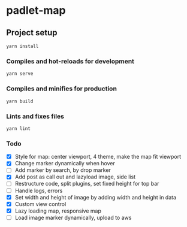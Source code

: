 # padlet-map

## Project setup

```
yarn install
```

### Compiles and hot-reloads for development

```
yarn serve
```

### Compiles and minifies for production

```
yarn build
```

### Lints and fixes files

```
yarn lint
```

### Todo

- [x] Style for map: center viewport, 4 theme, make the map fit viewport
- [x] Change marker dynamically when hover
- [ ] Add marker by search, by drop marker
- [x] Add post as call out and lazyload image, side list
- [ ] Restructure code, split plugins, set fixed height for top bar
- [ ] Handle logs, errors
- [x] Set width and height of image by adding width and height in data
- [x] Custom view control
- [x] Lazy loading map, responsive map
- [ ] Load image marker dynamically, upload to aws
